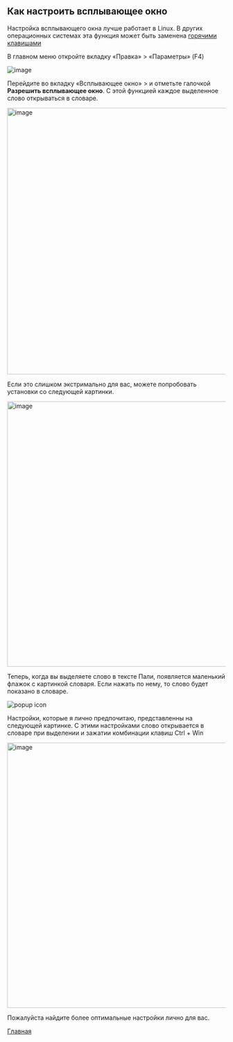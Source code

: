 ## Как настроить всплывающее окно

Настройка всплывающего окна лучше работает в Linux. В других операционных системах эта функция может быть заменена [горячими клавишами](https://devamitta.github.io/pali/setup_hotkey_ru.html)

В главном меню откройте вкладку «Правка» > «Параметры» (F4)

![image](https://user-images.githubusercontent.com/39419221/153721786-c34a2381-ae3c-4f27-88bc-e5095632b744.png)

Перейдите во вкладку  «Всплывающее окно» > и отметьте галочкой **Разрешить всплывающее окно**. С этой функцией каждое выделенное слово открываться в словаре.

<img width="614" alt="image" src="https://user-images.githubusercontent.com/39419221/153722139-1905eac5-78e1-4944-9bc2-c4b9a743d8e3.png">

Если это слишком экстримально для вас, можете попробовать установки со следующей картинки.

<img width="611" alt="image" src="https://user-images.githubusercontent.com/39419221/153722175-a0d13831-1a2f-4921-8647-776953e01d6f.png">

Теперь, когда вы выделяете слово в тексте Пали, появляется маленький флажок с картинкой словаря. Если нажать по нему, то слово будет показано в словаре.

![popup icon](https://user-images.githubusercontent.com/64521731/152181555-5c77c7e2-6085-4e5b-9f13-e25ceaffc7ad.png)

Настройки, которые я лично предпочитаю, представленны на следующей картинке. С этими настройками слово открывается в словаре при выделении и зажатии комбинации клавиш Ctrl + Win 

<img width="611" alt="image" src="https://user-images.githubusercontent.com/39419221/153722134-56958220-f9f1-4897-8fff-97e914f41fa7.png">

Пожалуйста найдите более оптимальные настройки лично для вас.

[Главная](https://devamitta.github.io/pali/pali_dict.html)
